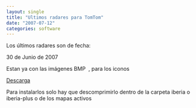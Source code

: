 ```yaml
---
layout: single
title: "Ultimos radares para TomTom"
date: "2007-07-12"
categories: software
---
```


Los últimos radares son de fecha:

30 de Junio de 2007

Estan ya con las imágenes BMP  , para los iconos

[Descarga](https://sicotico.googlepages.com/ESRADARRobserv20070630.tar.bz2)

Para instalarlos solo hay que descomprimirlo dentro de la carpeta iberia o iberia-plus o de los mapas activos
